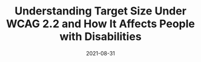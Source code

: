 ---
date: 2021-08-31
permalink: false
publisher: boiaorg
tags:
  - accessibility
  - wcag
target_url: https://www.boia.org/blog/understanding-target-size-under-wcag-2.2-and-how-it-affects-people-with-disabilities
title: Understanding Target Size Under WCAG 2.2 and How It Affects People with Disabilities
---